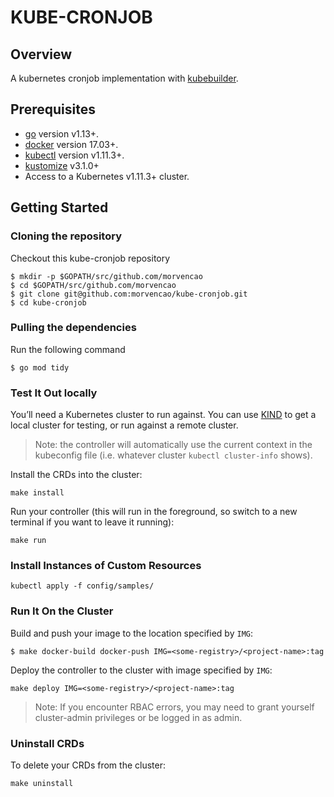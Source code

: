 # KUBE-CRONJOB

## Overview

A kubernetes cronjob implementation with [kubebuilder](https://github.com/kubernetes-sigs/kubebuilder).

## Prerequisites

- [go](https://golang.org/dl/) version v1.13+.
- [docker](https://docs.docker.com/install/) version 17.03+.
- [kubectl](https://kubernetes.io/docs/tasks/tools/install-kubectl/) version v1.11.3+.
- [kustomize](https://sigs.k8s.io/kustomize/docs/INSTALL.md) v3.1.0+
- Access to a Kubernetes v1.11.3+ cluster.

## Getting Started

### Cloning the repository

Checkout this kube-cronjob repository

```
$ mkdir -p $GOPATH/src/github.com/morvencao
$ cd $GOPATH/src/github.com/morvencao
$ git clone git@github.com:morvencao/kube-cronjob.git
$ cd kube-cronjob
```

### Pulling the dependencies

Run the following command

```
$ go mod tidy
```

### Test It Out locally

You’ll need a Kubernetes cluster to run against. You can use [KIND](https://sigs.k8s.io/kind) to get a local cluster for testing, or run against a remote cluster.

> Note: the controller will automatically use the current context in the kubeconfig file (i.e. whatever cluster `kubectl cluster-info` shows).

Install the CRDs into the cluster:

```
make install
```

Run your controller (this will run in the foreground, so switch to a new terminal if you want to leave it running):

```
make run
```

### Install Instances of Custom Resources

```
kubectl apply -f config/samples/
```

### Run It On the Cluster

Build and push your image to the location specified by `IMG`:

```
$ make docker-build docker-push IMG=<some-registry>/<project-name>:tag
```

Deploy the controller to the cluster with image specified by `IMG`:

```
make deploy IMG=<some-registry>/<project-name>:tag
```

> Note: If you encounter RBAC errors, you may need to grant yourself cluster-admin privileges or be logged in as admin.

### Uninstall CRDs

To delete your CRDs from the cluster:

```
make uninstall
```
